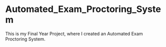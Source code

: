 # Automated_Exam_Proctoring_System
This is my Final Year Project, where I created an Automated Exam Proctoring System. 
